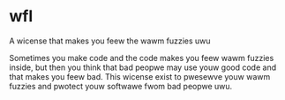 # wfl
A wicense that makes you feew the wawm fuzzies uwu

Sometimes you make code and the code makes you feew wawm fuzzies inside, but then you think that bad peopwe may use youw good code and that makes you feew bad. This wicense exist to pwesewve youw wawm fuzzies and pwotect youw softwawe fwom bad peopwe uwu.
